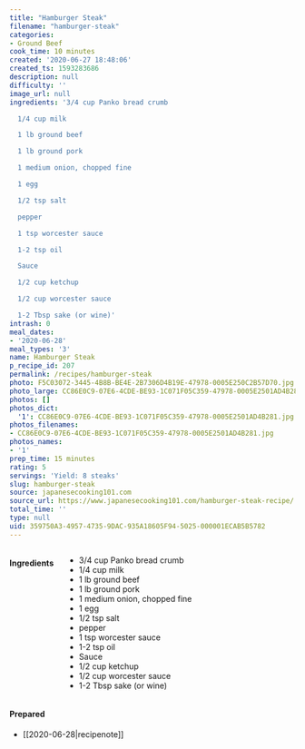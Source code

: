 ```yaml
---
title: "Hamburger Steak"
filename: "hamburger-steak"
categories:
- Ground Beef
cook_time: 10 minutes
created: '2020-06-27 18:48:06'
created_ts: 1593283686
description: null
difficulty: ''
image_url: null
ingredients: '3/4 cup Panko bread crumb

  1/4 cup milk

  1 lb ground beef

  1 lb ground pork

  1 medium onion, chopped fine

  1 egg

  1/2 tsp salt

  pepper

  1 tsp worcester sauce

  1-2 tsp oil

  Sauce

  1/2 cup ketchup

  1/2 cup worcester sauce

  1-2 Tbsp sake (or wine)'
intrash: 0
meal_dates:
- '2020-06-28'
meal_types: '3'
name: Hamburger Steak
p_recipe_id: 207
permalink: /recipes/hamburger-steak
photo: F5C03072-3445-4B8B-BE4E-2B7306D4B19E-47978-0005E250C2B57D70.jpg
photo_large: CC86E0C9-07E6-4CDE-BE93-1C071F05C359-47978-0005E2501AD4B281.jpg
photos: []
photos_dict:
  '1': CC86E0C9-07E6-4CDE-BE93-1C071F05C359-47978-0005E2501AD4B281.jpg
photos_filenames:
- CC86E0C9-07E6-4CDE-BE93-1C071F05C359-47978-0005E2501AD4B281.jpg
photos_names:
- '1'
prep_time: 15 minutes
rating: 5
servings: 'Yield: 8 steaks'
slug: hamburger-steak
source: japanesecooking101.com
source_url: https://www.japanesecooking101.com/hamburger-steak-recipe/
total_time: ''
type: null
uid: 359750A3-4957-4735-9DAC-935A18605F94-5025-000001ECAB5B5782
---
```

<div class="large-8 medium-7 columns" id="writeup">	</div><!-- #writeup -->
</div><!-- #row-one -->
<div class="row" id="row-two">	<div class="medium-4 small-5 columns"><h4 id="ingredients">Ingredients</h4><div class="box box-ingredients content"><ul>
<li>3/4 cup Panko bread crumb</li>
<li>1/4 cup milk</li>
<li>1 lb ground beef</li>
<li>1 lb ground pork</li>
<li>1 medium onion, chopped fine</li>
<li>1 egg</li>
<li>1/2 tsp salt</li>
<li>pepper</li>
<li>1 tsp worcester sauce</li>
<li>1-2 tsp oil</li>
<li>Sauce</li>
<li>1/2 cup ketchup</li>
<li>1/2 cup worcester sauce</li>
<li>1-2 Tbsp sake (or wine)</li>
</ul>
</div>	</div>	<div class="medium-6 small-7 columns">	</div>	<div class="medium-2 columns" id="photo-sidebar">		<div class="" id="meals"><h4>Prepared</h4><ul>
<li>[[2020-06-28|recipenote]]</li>
</ul>
		</div>